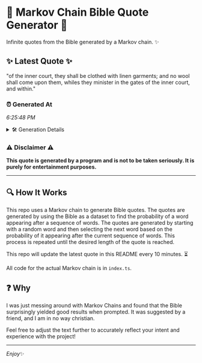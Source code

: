 # 📖 Markov Chain Bible Quote Generator 📖

Infinite quotes from the Bible generated by a Markov chain. ✨

## ✨ Latest Quote ✨
"of the inner court, they shall be clothed with linen garments; and no wool shall come upon them, whiles they minister in the gates of the inner court, and within."

### ⏰ Generated At
*6:25:48 PM*

<details>
    <summary>🛠️ Generation Details</summary>
    <p>
        <strong>🌱 Seed:</strong> of<br>
        <strong>🔄 Iterations:</strong> 29<br>
        <strong>📜 Context History:</strong><br>[ of ]: the<br>[ of, the ]: inner<br>[ of, the, inner ]: court,<br>[ of, the, inner, court, ]: they<br>[ of, the, inner, court,, they ]: shall<br>[ of, the, inner, court,, they, shall ]: be<br>[ the, inner, court,, they, shall, be ]: clothed<br>[ inner, court,, they, shall, be, clothed ]: with<br>[ court,, they, shall, be, clothed, with ]: linen<br>[ they, shall, be, clothed, with, linen ]: garments;<br>[ shall, be, clothed, with, linen, garments; ]: and<br>[ be, clothed, with, linen, garments;, and ]: no<br>[ clothed, with, linen, garments;, and, no ]: wool<br>[ with, linen, garments;, and, no, wool ]: shall<br>[ linen, garments;, and, no, wool, shall ]: come<br>[ garments;, and, no, wool, shall, come ]: upon<br>[ and, no, wool, shall, come, upon ]: them,<br>[ no, wool, shall, come, upon, them, ]: whiles<br>[ wool, shall, come, upon, them,, whiles ]: they<br>[ shall, come, upon, them,, whiles, they ]: minister<br>[ come, upon, them,, whiles, they, minister ]: in<br>[ upon, them,, whiles, they, minister, in ]: the<br>[ them,, whiles, they, minister, in, the ]: gates<br>[ whiles, they, minister, in, the, gates ]: of<br>[ they, minister, in, the, gates, of ]: the<br>[ minister, in, the, gates, of, the ]: inner<br>[ in, the, gates, of, the, inner ]: court,<br>[ the, gates, of, the, inner, court, ]: and<br>[ gates, of, the, inner, court,, and ]: within.<br>
    </p>
</details>

### ⚠️ Disclaimer ⚠️
**This quote is generated by a program and is not to be taken seriously. It is purely for entertainment purposes.**

---

## 🔍 How It Works

This repo uses a Markov chain to generate Bible quotes. The quotes are generated by using the Bible as a dataset to find the probability of a word appearing after a sequence of words. The quotes are generated by starting with a random word and then selecting the next word based on the probability of it appearing after the current sequence of words. This process is repeated until the desired length of the quote is reached.

This repo will update the latest quote in this README every 10 minutes. ⏳

All code for the actual Markov chain is in `index.ts`.

## ❓ Why

I was just messing around with Markov Chains and found that the Bible surprisingly yielded good results when prompted. 
It was suggested by a friend, and I am in no way christian.

Feel free to adjust the text further to accurately reflect your intent and experience with the project!

---

*Enjoy*✨
